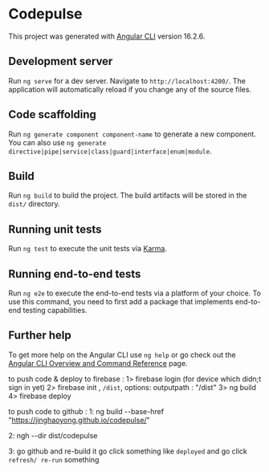 # Codepulse 
<!-- now is zenApp -->

This project was generated with [Angular CLI](https://github.com/angular/angular-cli) version 16.2.6.

## Development server

Run `ng serve` for a dev server. Navigate to `http://localhost:4200/`. The application will automatically reload if you change any of the source files.

## Code scaffolding

Run `ng generate component component-name` to generate a new component. You can also use `ng generate directive|pipe|service|class|guard|interface|enum|module`.

## Build

Run `ng build` to build the project. The build artifacts will be stored in the `dist/` directory.

## Running unit tests

Run `ng test` to execute the unit tests via [Karma](https://karma-runner.github.io).

## Running end-to-end tests

Run `ng e2e` to execute the end-to-end tests via a platform of your choice. To use this command, you need to first add a package that implements end-to-end testing capabilities.

## Further help

To get more help on the Angular CLI use `ng help` or go check out the [Angular CLI Overview and Command Reference](https://angular.io/cli) page.

to push code & deploy  to firebase : 
1> firebase login (for device which didn;t sign in yet)
2> firebase init , `/dist`, options: outputpath : "/dist"
3> ng build
4> firebase deploy


to push code to github : 
1: ng build --base-href "https://jinghaoyong.github.io/codepulse/"

2: ngh --dir dist/codepulse

3: go github and re-build it go click something like `deployed` and go click `refresh/ re-run`  something



